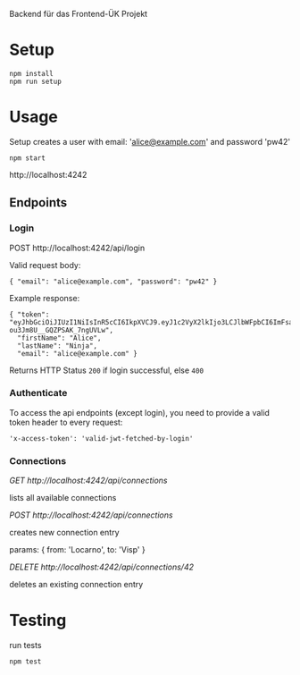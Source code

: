 Backend für das Frontend-ÜK Projekt

# Setup

```
npm install
npm run setup
```

# Usage

Setup creates a user with email: 'alice@example.com' and password 'pw42'

```
npm start
```

http://localhost:4242

## Endpoints

### Login

POST http://localhost:4242/api/login

Valid request body:
```
{ "email": "alice@example.com", "password": "pw42" }
```

Example response:
```
{ "token": "eyJhbGciOiJIUzI1NiIsInR5cCI6IkpXVCJ9.eyJ1c2VyX2lkIjo3LCJlbWFpbCI6ImFsaWNlQGV4YW1wbGUuY29tIiwiaWF0IjoxNjgyNTE5Nzg5LCJleHAiOjE2ODI1MjY5ODl9.iDPEjZnsSQdPsNfGL8-ou3Jm8U__GQZPSAK_7ngUVLw",
  "firstName": "Alice",
  "lastName": "Ninja",
  "email": "alice@example.com" }
```

Returns HTTP Status `200` if login successful, else `400`

### Authenticate

To access the api endpoints (except login), you need to provide a valid token header to every request:

`'x-access-token': 'valid-jwt-fetched-by-login'`

### Connections

*GET http://localhost:4242/api/connections*

lists all available connections

*POST http://localhost:4242/api/connections*

creates new connection entry

params: { from: 'Locarno', to: 'Visp' }

*DELETE http://localhost:4242/api/connections/42*

deletes an existing connection entry

# Testing

run tests

```
npm test
```
